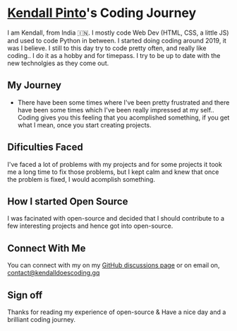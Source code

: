 # [Kendall Pinto](https://github.com/KendallDoesCoding)'s Coding Journey

I am Kendall, from India 🇮🇳. I mostly code Web Dev (HTML, CSS, a little JS) and used to code Python in between. I started doing coding around 2019, it was I believe. I still to this day try to code pretty often, and really like coding.. I do it as a hobby and for timepass. I try to be up to date with the new technolgies as they come out.

## My Journey

- There have been some times where I've been pretty frustrated and there have been some times which I've been really impressed at my self.. Coding gives you this feeling that you acomplished something, if you get what I mean, once you start creating projects.

## Dificulties Faced

I've faced a lot of problems with my projects and for some projects it took me a long time to fix those problems, but I kept calm and knew that once the problem is fixed, I would acomplish something.

## How I started Open Source

I was facinated with open-source and decided that I should contribute to a few interesting projects and hence got into open-source.

## Connect With Me

You can connect with my on my [GitHub discussions page](https://github.com/KendallDoesCoding/KendallDoesCoding/discussions) or on email on, contact@kendalldoescoding.gq

## Sign off

Thanks for reading my experience of open-source & Have a nice day and a brilliant coding journey.
